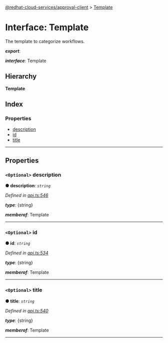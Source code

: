 [@redhat-cloud-services/approval-client](../README.md) > [Template](../interfaces/template.md)

# Interface: Template

The template to categorize workflows.

*__export__*: 

*__interface__*: Template

## Hierarchy

**Template**

## Index

### Properties

* [description](template.md#description)
* [id](template.md#id)
* [title](template.md#title)

---

## Properties

<a id="description"></a>

### `<Optional>` description

**● description**: *`string`*

*Defined in [api.ts:546](https://github.com/RedHatInsights/javascript-clients/blob/master/packages/approval/api.ts#L546)*

*__type__*: {string}

*__memberof__*: Template

___
<a id="id"></a>

### `<Optional>` id

**● id**: *`string`*

*Defined in [api.ts:534](https://github.com/RedHatInsights/javascript-clients/blob/master/packages/approval/api.ts#L534)*

*__type__*: {string}

*__memberof__*: Template

___
<a id="title"></a>

### `<Optional>` title

**● title**: *`string`*

*Defined in [api.ts:540](https://github.com/RedHatInsights/javascript-clients/blob/master/packages/approval/api.ts#L540)*

*__type__*: {string}

*__memberof__*: Template

___

